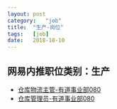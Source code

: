 ```yaml
---
layout:	post
category:	"job"
title:	"生产-岗位"
tags:	[job]
date:	2018-10-10
---
```

## 网易内推职位类别：生产
- [仓库物流主管-有道事业部080](http://bole.netease.com/position/h5/detail.do?id=13363&rcode=D1O21582aT)
- [仓库管理员-有道事业部080](http://bole.netease.com/position/h5/detail.do?id=13362&rcode=D1O21582aT)
